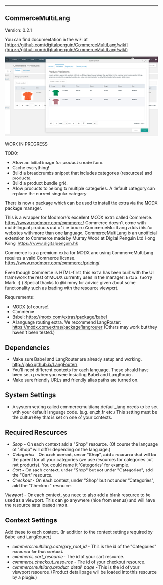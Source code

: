 ---------------------------------------
CommerceMultiLang
---------------------------------------
Version: 0.2.1

You can find documentation in the wiki at [https://github.com/digitalpenguin/CommerceMultiLang/wiki](https://github.com/digitalpenguin/CommerceMultiLang/wiki)

[![CommerceMultiLang Product Variations](https://github.com/digitalpenguin/CommerceMultiLang/blob/master/core/components/commercemultilang/docs/img/cml-variations.png "Click to zoom in!")](https://raw.githubusercontent.com/digitalpenguin/CommerceMultiLang/master/core/components/commercemultilang/docs/img/cml-variations.png)

WORK IN PROGRESS

TODO:
- Allow an initial image for product create form.
- Cache everything!
- Build a breadcrumbs snippet that includes categories (resources) and products.
- Build a product bundle grid.
- Allow products to belong to multiple categories. A default category can replace the current singular category.

There is now a package which can be used to install the extra via the MODX package manager.

This is a wrapper for Modmore's excellent MODX extra called Commerce. https://www.modmore.com/commerce/
Commerce doesn't come with multi-lingual products out of the box so CommerceMultiLang adds this for websites with more than one language.
CommerceMultiLang is an unofficial extension to Commerce made by Murray Wood at Digital Penguin Ltd Hong Kong. https://www.digitalpenguin.hk

Commerce is a a premium extra for MODX and using CommerceMultiLang requires a valid Commerce license.
https://www.modmore.com/commerce/pricing/

Even though Commerce is HTML-first, this extra has been built with the UI framework the rest of MODX currently uses in the manager: ExtJS. (Sorry Mark! :) )
Special thanks to @dimmy for advice given about some functionality such as loading with the resource viewport.

Requirements:
- MODX (of course!)
- Commerce
- Babel: https://modx.com/extras/package/babel
- A language routing extra. We recommend LangRouter: https://modx.com/extras/package/langrouter (Others may work but they haven't been tested.)

Dependencies
--------------
- Make sure Babel and LangRouter are already setup and working. http://jako.github.io/LangRouter/
- You'll need different contexts for each language. These should have been set up when you were installing Babel and LangRouter.
- Make sure friendly URLs and friendly alias paths are turned on.

System Settings
---------------
- A system setting called commercemultilang.default_lang needs to be set with your default language code. (e.g. en,zh,fr etc.) This setting must be the cultureKey that is set on one of your contexts.

Required Resources
------------------
- *Shop* - On each context add a "Shop" resource. (Of course the language of "Shop" will differ depending on the language.)
- *Categories* - On each context, under "Shop", add a resource that will be the parent for all your categories (we use resources for categories but not products). You could name it 'Categories' for example.
- *Cart* - On each context, under "Shop" but not under "Categories", add the "Cart" resource.
- *Checkout* - On each context, under "Shop" but not under "Categories", add the "Checkout" resource.

*Viewport* - On each context, you need to also add a blank resource to be used as a viewport. This can go anywhere (hide from menus) and will have the resource data loaded into it.



Context Settings
----------------
Add these to each context. (In addition to the context settings required by Babel and LangRouter.)

- *commercemultilang.category_root_id* - This is the id of the "Categories" resource for that context.
- *commerce.cart_resource* - The id of your cart resource.
- *commerce.checkout_resource* - The id of your checkout resource.
- *commercemultilang.product_detail_page* - This is the id of your viewport resource. (Product detail page will be loaded into this resource by a plugin.)

